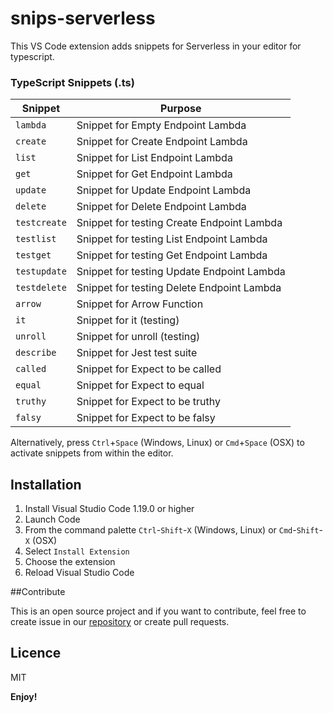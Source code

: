 # snips-serverless 

This VS Code extension adds snippets for Serverless in your editor for typescript.

### TypeScript Snippets (.ts)

| Snippet             | Purpose                                    |
|---------------------|--------------------------------------------|
| `lambda`            | Snippet for Empty Endpoint Lambda          |
| `create`            | Snippet for Create Endpoint Lambda         |
| `list`              | Snippet for List Endpoint Lambda           |
| `get`               | Snippet for Get Endpoint Lambda            |
| `update`            | Snippet for Update Endpoint Lambda         |
| `delete`            | Snippet for Delete Endpoint Lambda         |
| `testcreate`        | Snippet for testing Create Endpoint Lambda |
| `testlist`          | Snippet for testing List Endpoint Lambda   |
| `testget`           | Snippet for testing Get Endpoint Lambda    |
| `testupdate`        | Snippet for testing Update Endpoint Lambda |
| `testdelete`        | Snippet for testing Delete Endpoint Lambda |
| `arrow`             | Snippet for Arrow Function                 |
| `it`                | Snippet for it (testing)                   |
| `unroll`            | Snippet for unroll (testing)               |
| `describe`          | Snippet for Jest test suite                |
| `called`            | Snippet for Expect to be called            |
| `equal `            | Snippet for Expect to equal                |
| `truthy`            | Snippet for Expect to be truthy            |
| `falsy`             | Snippet for Expect to be falsy             |

Alternatively, press `Ctrl`+`Space` (Windows, Linux) or `Cmd`+`Space` (OSX) to activate snippets from within the editor.

## Installation

1. Install Visual Studio Code 1.19.0 or higher
2. Launch Code
3. From the command palette `Ctrl`-`Shift`-`X` (Windows, Linux) or `Cmd`-`Shift`-`X` (OSX)
4. Select `Install Extension`
5. Choose the extension
6. Reload Visual Studio Code


##Contribute

This is an open source project and if you want to contribute, feel free to create issue in our [repository](https://github.com/causecode/snips-serverless) or create pull requests.

## Licence

MIT


**Enjoy!**